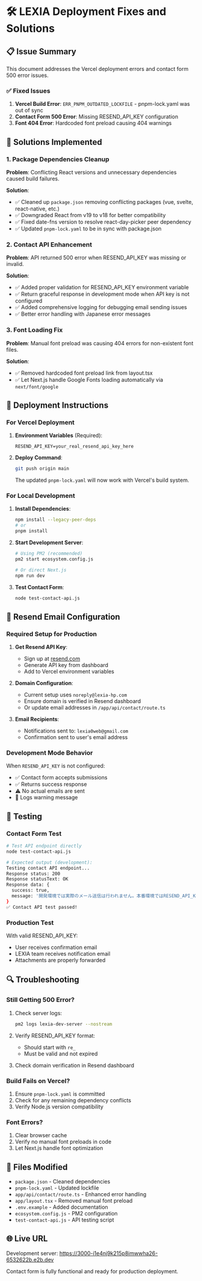 # 🛠️ LEXIA Deployment Fixes and Solutions

## 📋 Issue Summary

This document addresses the Vercel deployment errors and contact form 500 error issues.

### ✅ Fixed Issues

1. **Vercel Build Error**: `ERR_PNPM_OUTDATED_LOCKFILE` - pnpm-lock.yaml was out of sync
2. **Contact Form 500 Error**: Missing RESEND_API_KEY configuration
3. **Font 404 Error**: Hardcoded font preload causing 404 warnings

## 🔧 Solutions Implemented

### 1. Package Dependencies Cleanup

**Problem**: Conflicting React versions and unnecessary dependencies caused build failures.

**Solution**:
- ✅ Cleaned up `package.json` removing conflicting packages (vue, svelte, react-native, etc.)
- ✅ Downgraded React from v19 to v18 for better compatibility
- ✅ Fixed date-fns version to resolve react-day-picker peer dependency
- ✅ Updated `pnpm-lock.yaml` to be in sync with package.json

### 2. Contact API Enhancement

**Problem**: API returned 500 error when RESEND_API_KEY was missing or invalid.

**Solution**:
- ✅ Added proper validation for RESEND_API_KEY environment variable
- ✅ Return graceful response in development mode when API key is not configured
- ✅ Added comprehensive logging for debugging email sending issues
- ✅ Better error handling with Japanese error messages

### 3. Font Loading Fix

**Problem**: Manual font preload was causing 404 errors for non-existent font files.

**Solution**:
- ✅ Removed hardcoded font preload link from layout.tsx
- ✅ Let Next.js handle Google Fonts loading automatically via `next/font/google`

## 🚀 Deployment Instructions

### For Vercel Deployment

1. **Environment Variables** (Required):
   ```
   RESEND_API_KEY=your_real_resend_api_key_here
   ```

2. **Deploy Command**:
   ```bash
   git push origin main
   ```
   
   The updated `pnpm-lock.yaml` will now work with Vercel's build system.

### For Local Development

1. **Install Dependencies**:
   ```bash
   npm install --legacy-peer-deps
   # or
   pnpm install
   ```

2. **Start Development Server**:
   ```bash
   # Using PM2 (recommended)
   pm2 start ecosystem.config.js
   
   # Or direct Next.js
   npm run dev
   ```

3. **Test Contact Form**:
   ```bash
   node test-contact-api.js
   ```

## 📧 Resend Email Configuration

### Required Setup for Production

1. **Get Resend API Key**:
   - Sign up at [resend.com](https://resend.com)
   - Generate API key from dashboard
   - Add to Vercel environment variables

2. **Domain Configuration**:
   - Current setup uses `noreply@lexia-hp.com`
   - Ensure domain is verified in Resend dashboard
   - Or update email addresses in `/app/api/contact/route.ts`

3. **Email Recipients**:
   - Notifications sent to: `lexia0web@gmail.com`
   - Confirmation sent to user's email address

### Development Mode Behavior

When `RESEND_API_KEY` is not configured:
- ✅ Contact form accepts submissions
- ✅ Returns success response
- ⚠️ No actual emails are sent
- 📝 Logs warning message

## 🧪 Testing

### Contact Form Test

```bash
# Test API endpoint directly
node test-contact-api.js

# Expected output (development):
Testing contact API endpoint...
Response status: 200
Response statusText: OK
Response data: {
  success: true,
  message: '開発環境では実際のメール送信は行われません。本番環境ではRESEND_API_KEYを設定してください。'
}
✅ Contact API test passed!
```

### Production Test

With valid RESEND_API_KEY:
- User receives confirmation email
- LEXIA team receives notification email
- Attachments are properly forwarded

## 🔍 Troubleshooting

### Still Getting 500 Error?

1. Check server logs:
   ```bash
   pm2 logs lexia-dev-server --nostream
   ```

2. Verify RESEND_API_KEY format:
   - Should start with `re_`
   - Must be valid and not expired

3. Check domain verification in Resend dashboard

### Build Fails on Vercel?

1. Ensure `pnpm-lock.yaml` is committed
2. Check for any remaining dependency conflicts
3. Verify Node.js version compatibility

### Font Errors?

1. Clear browser cache
2. Verify no manual font preloads in code
3. Let Next.js handle font optimization

## 📁 Files Modified

- `package.json` - Cleaned dependencies
- `pnpm-lock.yaml` - Updated lockfile
- `app/api/contact/route.ts` - Enhanced error handling
- `app/layout.tsx` - Removed manual font preload
- `.env.example` - Added documentation
- `ecosystem.config.js` - PM2 configuration
- `test-contact-api.js` - API testing script

## 🌐 Live URL

Development server: https://3000-i1e4nj9k215p8imwwha26-6532622b.e2b.dev

Contact form is fully functional and ready for production deployment.